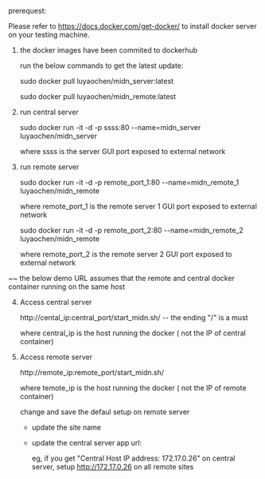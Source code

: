 
prerequest:
   
   Please refer to  https://docs.docker.com/get-docker/ to install docker server on your testing machine.


1. the docker images have been commited to dockerhub
    
    run the below commands to get the latest update:
    
    sudo docker pull luyaochen/midn_server:latest
    
    sudo docker pull luyaochen/midn_remote:latest
    
   
2. run central server 

    sudo docker run  -it -d -p ssss:80 --name=midn_server luyaochen/midn_server
    
      where ssss is the server GUI port exposed to external network

3. run remote server
  
    sudo docker run  -it -d -p remote_port_1:80 --name=midn_remote_1 luyaochen/midn_remote
    
      where remote_port_1 is the remote server 1 GUI port exposed to external network
    
    
    sudo docker run  -it -d -p remote_port_2:80 --name=midn_remote_2 luyaochen/midn_remote 
    
      where remote_port_2 is the remote server 2 GUI port exposed to external network

~~ the below demo URL assumes that the remote and central docker container running on the same host

 4. Access central server
 
    http://cental_ip:central_port/start_midn.sh/             -- the ending "/" is a must
    
      where central_ip is the host running the docker ( not the IP of central container)   
      
 6. Access remote server
 
    http://remote_ip:remote_port/start_midn.sh/ 
    
      where temote_ip is the host running the docker ( not the IP of remote container)
    
    change and save the defaul setup on remote server
    
    - update the site name
    
    - update the central server app url:
    
      eg, if you get "Central Host IP address: 172.17.0.26" on central server, setup http://172.17.0.26  on all remote sites
      

